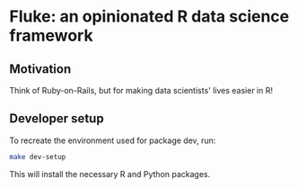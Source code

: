 # Fluke: an opinionated R data science framework

## Motivation

Think of Ruby-on-Rails, but for making data scientists' lives easier in R!

## Developer setup
To recreate the environment used for package dev, run:

```sh
make dev-setup
```
This will install the necessary R and Python packages.

